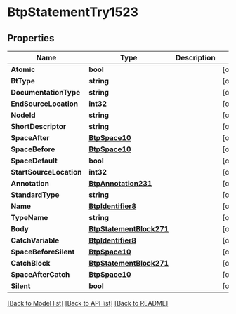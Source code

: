 # BtpStatementTry1523

## Properties

Name | Type | Description | Notes
------------ | ------------- | ------------- | -------------
**Atomic** | **bool** |  | [optional] 
**BtType** | **string** |  | [optional] 
**DocumentationType** | **string** |  | [optional] 
**EndSourceLocation** | **int32** |  | [optional] 
**NodeId** | **string** |  | [optional] 
**ShortDescriptor** | **string** |  | [optional] 
**SpaceAfter** | [**BtpSpace10**](BTPSpace-10.md) |  | [optional] 
**SpaceBefore** | [**BtpSpace10**](BTPSpace-10.md) |  | [optional] 
**SpaceDefault** | **bool** |  | [optional] 
**StartSourceLocation** | **int32** |  | [optional] 
**Annotation** | [**BtpAnnotation231**](BTPAnnotation-231.md) |  | [optional] 
**StandardType** | **string** |  | [optional] 
**Name** | [**BtpIdentifier8**](BTPIdentifier-8.md) |  | [optional] 
**TypeName** | **string** |  | [optional] 
**Body** | [**BtpStatementBlock271**](BTPStatementBlock-271.md) |  | [optional] 
**CatchVariable** | [**BtpIdentifier8**](BTPIdentifier-8.md) |  | [optional] 
**SpaceBeforeSilent** | [**BtpSpace10**](BTPSpace-10.md) |  | [optional] 
**CatchBlock** | [**BtpStatementBlock271**](BTPStatementBlock-271.md) |  | [optional] 
**SpaceAfterCatch** | [**BtpSpace10**](BTPSpace-10.md) |  | [optional] 
**Silent** | **bool** |  | [optional] 

[[Back to Model list]](../README.md#documentation-for-models) [[Back to API list]](../README.md#documentation-for-api-endpoints) [[Back to README]](../README.md)


